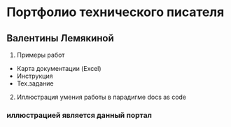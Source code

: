# Портфолио технического писателя
## Валентины Лемякиной
1. Примеры работ
* Карта документации (Excel)
* Инструкция
* Тех.задание
2. Иллюстрация умения работы в парадигме docs as code
### иллюстрацией является данный портал